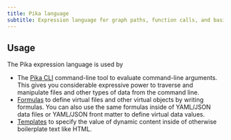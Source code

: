 ```yaml
---
title: Pika language
subtitle: Expression language for graph paths, function calls, and basic primitive types
---
```


## Usage

The Pika expression language is used by

- The [Pika CLI](/cli) command-line tool to evaluate command-line arguments. This gives you considerable expressive power to traverse and manipulate files and other types of data from the command line.
- [Formulas](/framework/formulas.html) to define virtual files and other virtual objects by writing formulas. You can also use the same formulas inside of YAML/JSON data files or YAML/JSON front matter to define virtual data values.
- [Templates](/framework/templates.html) to specify the value of dynamic content inside of otherwise boilerplate text like HTML.
